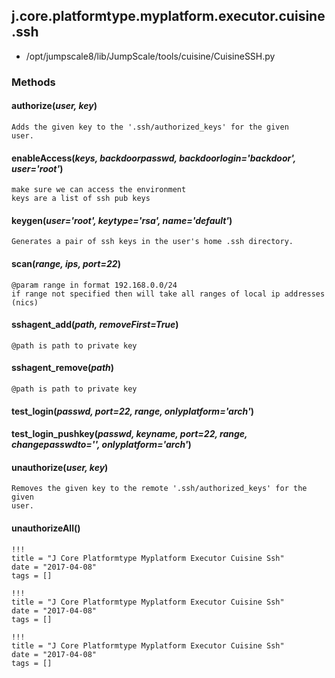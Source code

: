<!-- toc -->
## j.core.platformtype.myplatform.executor.cuisine.ssh

- /opt/jumpscale8/lib/JumpScale/tools/cuisine/CuisineSSH.py

### Methods

#### authorize(*user, key*) 

```
Adds the given key to the '.ssh/authorized_keys' for the given
user.

```

#### enableAccess(*keys, backdoorpasswd, backdoorlogin='backdoor', user='root'*) 

```
make sure we can access the environment
keys are a list of ssh pub keys

```

#### keygen(*user='root', keytype='rsa', name='default'*) 

```
Generates a pair of ssh keys in the user's home .ssh directory.

```

#### scan(*range, ips, port=22*) 

```
@param range in format 192.168.0.0/24
if range not specified then will take all ranges of local ip addresses (nics)

```

#### sshagent_add(*path, removeFirst=True*) 

```
@path is path to private key

```

#### sshagent_remove(*path*) 

```
@path is path to private key

```

#### test_login(*passwd, port=22, range, onlyplatform='arch'*) 

#### test_login_pushkey(*passwd, keyname, port=22, range, changepasswdto='', onlyplatform='arch'*) 

#### unauthorize(*user, key*) 

```
Removes the given key to the remote '.ssh/authorized_keys' for the given
user.

```

#### unauthorizeAll() 


```
!!!
title = "J Core Platformtype Myplatform Executor Cuisine Ssh"
date = "2017-04-08"
tags = []
```

```
!!!
title = "J Core Platformtype Myplatform Executor Cuisine Ssh"
date = "2017-04-08"
tags = []
```

```
!!!
title = "J Core Platformtype Myplatform Executor Cuisine Ssh"
date = "2017-04-08"
tags = []
```
